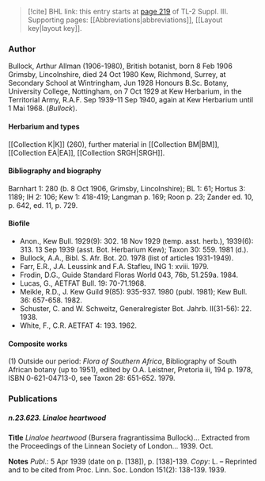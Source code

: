 > [!cite] BHL link: this entry starts at [page 219](https://www.biodiversitylibrary.org/item/103861#page/229/mode/1up) of TL-2 Suppl. III.
> Supporting pages: [[Abbreviations|abbreviations]], [[Layout key|layout key]].

### Author

Bullock, Arthur Allman (1906-1980), British botanist, born 8 Feb 1906 Grimsby, Lincolnshire, died 24 Oct 1980 Kew, Richmond, Surrey, at Secondary School at Wintringham, Jun 1928 Honours B.Sc. Botany, University College, Nottingham, on 7 Oct 1929 at Kew Herbarium, in the Territorial Army, R.A.F. Sep 1939-11 Sep 1940, again at Kew Herbarium until 1 Mai 1968. (*Bullock*).

#### Herbarium and types

[[Collection K|K]] (260), further material in [[Collection BM|BM]], [[Collection EA|EA]], [[Collection SRGH|SRGH]].

#### Bibliography and biography

Barnhart 1: 280 (b. 8 Oct 1906, Grimsby, Lincolnshire); BL 1: 61; Hortus 3: 1189; IH 2: 106; Kew 1: 418-419; Langman p. 169; Roon p. 23; Zander ed. 10, p. 642, ed. 11, p. 729.

#### Biofile

- Anon., Kew Bull. 1929(9): 302. 18 Nov 1929 (temp. asst. herb.), 1939(6): 313. 13 Sep 1939 (asst. Bot. Herbarium Kew); Taxon 30: 559. 1981 (d.).
- Bullock, A.A., Bibl. S. Afr. Bot. 20. 1978 (list of articles 1931-1949).
- Farr, E.R., J.A. Leussink and F.A. Stafleu, ING 1: xviii. 1979.
- Frodin, D.G., Guide Standard Floras World 043, 76b, 51.259a. 1984.
- Lucas, G., AETFAT Bull. 19: 70-71.1968.
- Meikle, R.D., J. Kew Guild 9(85): 935-937. 1980 (publ. 1981); Kew Bull. 36: 657-658. 1982.
- Schuster, C. and W. Schweitz, Generalregister Bot. Jahrb. II(31-56): 22. 1938.
- White, F., C.R. AETFAT 4: 193. 1962.

#### Composite works

(1) Outside our period: *Flora of Southern Africa*, Bibliography of South African botany (up to 1951), edited by O.A. Leistner, Pretoria iii, 194 p. 1978, ISBN 0-621-04713-0, see Taxon 28: 651-652. 1979.

### Publications

##### n.23.623. Linaloe heartwood

**Title**
*Linaloe heartwood* (Bursera fragrantissima Bullock)... Extracted from the Proceedings of the Linnean Society of London... 1939. Oct.

**Notes**
*Publ*.: 5 Apr 1939 (date on p. \[138\]), p. \[138\]-139. *Copy*: L. – Reprinted and to be cited from Proc. Linn. Soc. London 151(2): 138-139. 1939.


